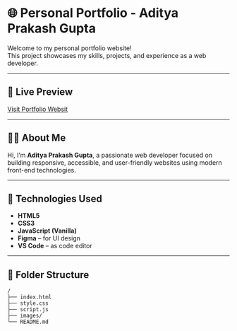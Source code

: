# 🌐 Personal Portfolio - Aditya Prakash Gupta

Welcome to my personal portfolio website!  
This project showcases my skills, projects, and experience as a web developer.

---

## 🔗 Live Preview

[Visit Portfolio Websit](index.html) <!-- Replace # with your GitHub Pages or Vercel/Netlify link -->

---

## 🧑‍💻 About Me

Hi, I’m **Aditya Prakash Gupta**, a passionate web developer focused on building responsive, accessible, and user-friendly websites using modern front-end technologies.

---

## 🚀 Technologies Used

- **HTML5**
- **CSS3**
- **JavaScript (Vanilla)**
- **Figma** – for UI design
- **VS Code** – as code editor

---

## 📁 Folder Structure

```plaintext
/
├── index.html
├── style.css
├── script.js
├── images/
└── README.md
